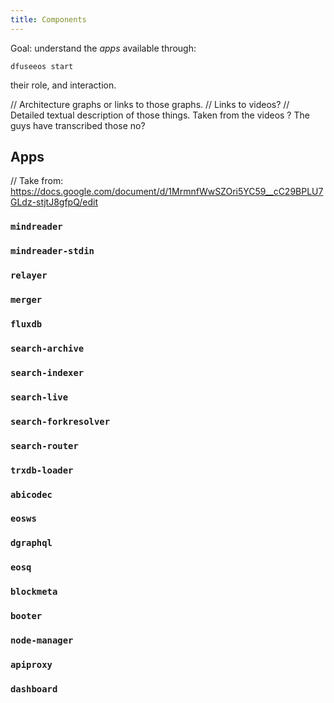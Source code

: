 ```yaml
---
title: Components
---
```


Goal: understand the _apps_ available through:

    dfuseeos start

their role, and interaction.



// Architecture graphs or links to those graphs.
// Links to videos?
// Detailed textual description of those things.  Taken from the videos ? The guys have transcribed those no?

## Apps

// Take from:  https://docs.google.com/document/d/1MrmnfWwSZOri5YC59__cC29BPLU7GLdz-stjtJ8gfpQ/edit


### `mindreader`

### `mindreader-stdin`

### `relayer`
### `merger`

### `fluxdb`
### `search-archive`
### `search-indexer`
### `search-live`
### `search-forkresolver`
### `search-router`

### `trxdb-loader`
### `abicodec`
### `eosws`
### `dgraphql`
### `eosq`
### `blockmeta`
### `booter`
### `node-manager`
### `apiproxy`
### `dashboard`

